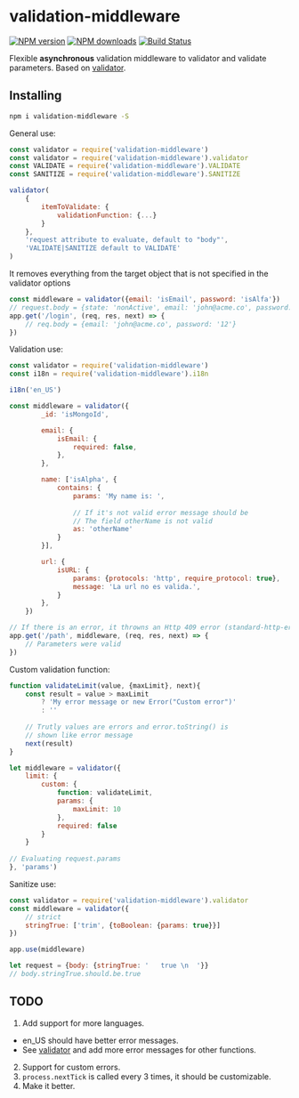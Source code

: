 validation-middleware
====================
[![NPM version][npm-badge]](https://www.npmjs.com/package/validation-middleware)
[![NPM downloads][npm-d-badge]](https://www.npmjs.com/package/validation-middleware)
[![Build Status][travis-badge]](https://travis-ci.org/Alejinho/validation-middleware)


Flexible **asynchronous** validation middleware to validator and validate parameters. 
Based on [validator](https://www.npmjs.com/package/validator).

[npm-badge]: https://img.shields.io/npm/v/validation-middleware.svg
[npm-d-badge]: https://img.shields.io/npm/dt/validation-middleware.svg
[travis-badge]: https://img.shields.io/travis/Alejinho/validation-middleware.svg

Installing
----------
```sh
npm i validation-middleware -S
```

General use:
```javascript
const validator = require('validation-middleware')
const validator = require('validation-middleware').validator
const VALIDATE = require('validation-middleware').VALIDATE
const SANITIZE = require('validation-middleware').SANITIZE

validator(
    {
        itemToValidate: {
            validationFunction: {...}
        }
    },
    'request attribute to evaluate, default to "body"',
    'VALIDATE|SANITIZE default to VALIDATE'
)
```

It removes everything from the target object that is not
specified in the validator options

```javascript
const middleware = validator({email: 'isEmail', password: 'isAlfa'})
// request.body = {state: 'nonActive', email: 'john@acme.co', password: '12'}
app.get('/login', (req, res, next) => {
    // req.body = {email: 'john@acme.co', password: '12'}
})
```

Validation use:

```javascript
const validator = require('validation-middleware')
const i18n = require('validation-middleware').i18n

i18n('en_US')

const middleware = validator({
        _id: 'isMongoId',

        email: {
            isEmail: {
                required: false,
            },
        },

        name: ['isAlpha', {
            contains: {
                params: 'My name is: ',
                
                // If it's not valid error message should be
                // The field otherName is not valid
                as: 'otherName'
            }
        }],

        url: {
            isURL: {
                params: {protocols: 'http', require_protocol: true},
                message: 'La url no es valida.',
            }
        },
    })

// If there is an error, it throwns an Http 409 error (standard-http-error module)    
app.get('/path', middleware, (req, res, next) => {
    // Parameters were valid
})
```
Custom validation function:

```javascript
function validateLimit(value, {maxLimit}, next){
    const result = value > maxLimit 
        ? 'My error message or new Error("Custom error")' 
        : ''
    
    // Trutly values are errors and error.toString() is 
    // shown like error message
    next(result)
}

let middleware = validator({
    limit: {
        custom: {
            function: validateLimit,
            params: {
                maxLimit: 10
            },
            required: false
        }
    }
    
// Evaluating request.params    
}, 'params')
```

Sanitize use:

```javascript
const validator = require('validation-middleware').validator
const middleware = validator({   
    // strict
    stringTrue: ['trim', {toBoolean: {params: true}}]
})

app.use(middleware)

let request = {body: {stringTrue: '   true \n  '}}
// body.stringTrue.should.be.true
```

## TODO

1. Add support for more languages.
+ en_US should have better error messages.
+ See [validator](https://www.npmjs.com/package/validator) and add more error messages for
other functions.
2. Support for custom errors.
3. `process.nextTick` is called every 3 times, it should be customizable.
4. Make it better.